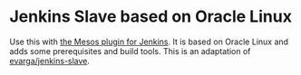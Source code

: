 # Jenkins Slave based on Oracle Linux

Use this with [the Mesos plugin for Jenkins](https://wiki.jenkins-ci.org/display/JENKINS/Mesos+Plugin). It is based on Oracle Linux and adds some prerequisites and build tools. This is an adaptation of [evarga/jenkins-slave](https://hub.docker.com/r/evarga/jenkins-slave/).
